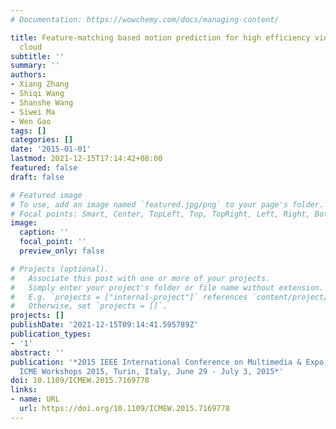 ```yaml
---
# Documentation: https://wowchemy.com/docs/managing-content/

title: Feature-matching based motion prediction for high efficiency video coding in
  cloud
subtitle: ''
summary: ''
authors:
- Xiang Zhang
- Shiqi Wang
- Shanshe Wang
- Siwei Ma
- Wen Gao
tags: []
categories: []
date: '2015-01-01'
lastmod: 2021-12-15T17:14:42+08:00
featured: false
draft: false

# Featured image
# To use, add an image named `featured.jpg/png` to your page's folder.
# Focal points: Smart, Center, TopLeft, Top, TopRight, Left, Right, BottomLeft, Bottom, BottomRight.
image:
  caption: ''
  focal_point: ''
  preview_only: false

# Projects (optional).
#   Associate this post with one or more of your projects.
#   Simply enter your project's folder or file name without extension.
#   E.g. `projects = ["internal-project"]` references `content/project/deep-learning/index.md`.
#   Otherwise, set `projects = []`.
projects: []
publishDate: '2021-12-15T09:14:41.595789Z'
publication_types:
- '1'
abstract: ''
publication: '*2015 IEEE International Conference on Multimedia & Expo Workshops,
  ICME Workshops 2015, Turin, Italy, June 29 - July 3, 2015*'
doi: 10.1109/ICMEW.2015.7169778
links:
- name: URL
  url: https://doi.org/10.1109/ICMEW.2015.7169778
---
```

